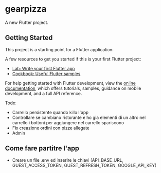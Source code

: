 # gearpizza

A new Flutter project.

## Getting Started

This project is a starting point for a Flutter application.

A few resources to get you started if this is your first Flutter project:

- [Lab: Write your first Flutter app](https://docs.flutter.dev/get-started/codelab)
- [Cookbook: Useful Flutter samples](https://docs.flutter.dev/cookbook)

For help getting started with Flutter development, view the
[online documentation](https://docs.flutter.dev/), which offers tutorials,
samples, guidance on mobile development, and a full API reference.

Todo:
- Carrello persistente quando killo l'app
- Controllare se cambiano ristorante e ho gia elementi di un altro nel carrello i bottoni per aggiungere nel carrello spariscono
- Fix creazione ordini con pizze allegate
- Admin

## Come fare partitre l'app

- Creare un file .env ed inserire le chiavi (API_BASE_URL, GUEST_ACCESS_TOKEN, GUEST_REFRESH_TOKEN, GOOGLE_API_KEY)